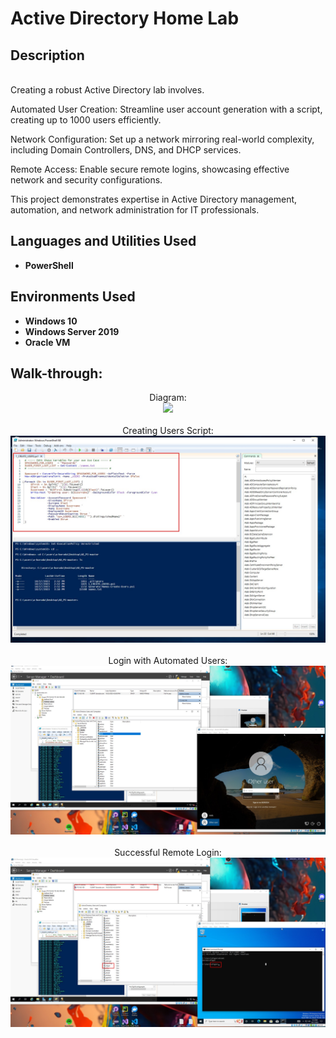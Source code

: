 <h1>Active Directory Home Lab</h1>

 

<h2>Description</h2>

<br />
Creating a robust Active Directory lab involves.


Automated User Creation: Streamline user account generation with a script, creating up to 1000 users efficiently.

Network Configuration: Set up a network mirroring real-world complexity, including Domain Controllers, DNS, and DHCP services.

Remote Access: Enable secure remote logins, showcasing effective network and security configurations.

This project demonstrates expertise in Active Directory management, automation, and network administration for IT professionals.


<h2>Languages and Utilities Used</h2>

- <b>PowerShell</b> 


<h2>Environments Used </h2>

- <b>Windows 10</b> 
- <b>Windows Server 2019</b> 
- <b>Oracle VM</b> 

<h2>Walk-through:</h2>

<p align="center">
Diagram: <br/>
<img src="[https://github.com/Vlad774/ActiveDirectoryLab/blob/main/Creating%20Users%20script.jpg](https://github.com/Vlad774/ActiveDirectoryLab/blob/main/diagram.jpg)"/>
<br />
<br />
Creating Users Script:  <br/>
<img src="https://github.com/Vlad774/ActiveDirectoryLab/blob/main/Creating%20Users%20script.jpg"/>
<br />
<br />
Login with Automated Users: <br/>
<img src="https://github.com/Vlad774/ActiveDirectoryLab/blob/main/Login_with_Automated_users.jpg"/>
<br />
<br />
Successful Remote Login:  <br/>
<img src="https://github.com/Vlad774/ActiveDirectoryLab/blob/main/Success_login.jpg"/>


</p>

<!--
 ```diff
- text in red
+ text in green
! text in orange
# text in gray
@@ text in purple (and bold)@@
```
--!>
